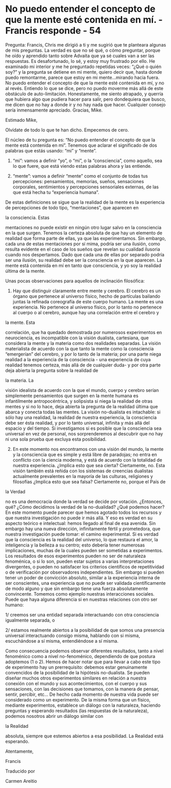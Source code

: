 # No puedo entender el concepto de que la mente esté contenida en mí. - Francis responde - 54

Pregunta: Francis, Chris me dirigió a ti y me sugirió que te planteara algunas de mis preguntas. La verdad es que no sé qué, o cómo preguntar, porque he oído y aprendido tanto sobre Advaita que ya sé cuales van a ser las respuestas. Es desafortunado, lo sé, y estoy muy frustrado por ello. He examinado mi interior y me he preguntado repetidas veces: “¿Qué o quién soy?” y la pregunta se detiene en mi mente, quiero decir que, hasta donde puedo remontarme, parece que estoy en mi mente…mirando hacia fuera. No puedo entender el concepto de que la mente esté contenida en mí, y no al revés. Entiendo lo que se dice, pero no puedo moverme más allá de este obstáculo de auto-limitación. Honestamente, me siento atrapado, y querría que hubiera algo que pudiera hacer para salir, pero dondequiera que busco, me dicen que no hay a donde ir y no hay nada que hacer. Cualquier consejo sería inmensamente apreciado. Gracias, Mike.

Estimado Mike,

Olvídate de todo lo que te han dicho. Empecemos de cero.

El núcleo de tu pregunta es: “No puedo entender el concepto de que la mente está contenida en mi”. Tenemos que aclarar el significado de dos palabras que estás usando: “mi” y “mente”.

1. “mi”: vamos a definir “yo”, o “mi”, o la “consciencia”, como aquello, sea lo que fuere, que está viendo estas palabras ahora y las entiende.

2. “mente”: vamos a definir “mente” como el conjunto de todas tus percepciones: pensamientos, memorias, sueños, sensaciones corporales, sentimientos y percepciones sensoriales externas, de las que está hecha tu “experiencia humana”.

De estas definiciones se sigue que la realidad de la mente es la experiencia de percepciones de todo tipo, “mentaciones”, que aparecen en 

la consciencia. Estas

 mentaciones no puede existir en ningún otro lugar salvo en la consciencia en la que surgen. Tenemos la certeza absoluta de que hay un elemento de realidad que forma parte de ellas, ya que las experimentamos. Sin embargo, cada una de estas mentaciones por sí mima, podría ser una ilusión, como resulta evidente en el caso de los sueños que revelan su cualidad ilusoria cuando nos despertamos. Dado que cada una de ellas por separado podría ser una ilusión, su realidad debe ser la consciencia en la que aparecen. La mente está contenida en mí en tanto que consciencia, y yo soy la realidad última de la mente.

Unas pocas observaciones para aquellos de inclinación filosófica:

1. Hay que distinguir claramente entre mente y cerebro. El cerebro es un órgano que pertenece al universo físico, hecho de partículas bailando juntas la refinada coreografía de este cuerpo humano. La mente es una experiencia. No pertenece al universo físico, por lo tanto no pertenece al cuerpo o al cerebro, aunque hay una correlación entre el cerebro y 

la mente. Esta

 correlación, que ha quedado demostrada por numerosos experimentos en neurociencia, es incompatible con la visión dualista, cartesiana, que considera la mente y la materia como dos realidades separadas. La visión materialista de acuerdo con la que tanto la mente como la consciencia “emergerían” del cerebro, y por lo tanto de la materia; por una parte niega realidad a la experiencia de la consciencia - una experiencia de cuya realidad tenemos certeza, más allá de de cualquier duda- y por otra parte deja abierta la pregunta sobre la realidad de 

la materia. La

 visión idealista de acuerdo con la que el mundo, cuerpo y cerebro serían simplemente pensamientos que surgen en la mente humana es infantilmente antropocéntrica, y solipsista si niega la realidad de otras mentes y si no lo hace, deja abierta la pregunta de la realidad última que abarca y conecta todas las mentes. La visión no-dualista es intachable: si sólo hay una realidad, la realidad de nuestra experiencia, la consciencia debe ser ésta realidad, y por lo tanto universal, infinita y más allá del espacio y del tiempo. Si investigamos si es posible que la consciencia sea universal en vez de personal, nos sorprenderemos al descubrir que no hay ni una sola prueba que excluya esta posibilidad.

2. En este momento nos encontramos con una visión del mundo, la mente y la consciencia que es simple y está libre de paradojas; no entra en conflicto con la ciencia moderna, y está de acuerdo con la totalidad de nuestra experiencia. ¿Implica esto que sea cierta? Ciertamente, no. Esta visión también está reñida con los sistemas de creencias dualistas actualmente prevalentes en la mayoría de las culturas, religiones y filosofías ¿Implica esto que sea falsa? Ciertamente no, porque el País de 

la Verdad

 no es una democracia donde la verdad se decide por votación. ¿Entonces, qué? ¿Cómo decidimos la verdad de la no-dualidad? ¿Qué podemos hacer? En este momento puede parecer que hemos agotado todos los recursos y que nuestra investigación no puede ir más allá. Y eso es verdad en su aspecto teórico e intelectual: hemos llegado al final de esa avenida. Sin embargo hay una nueva dirección, infinitamente fértil y prometedora, que nuestra investigación puede tomar: el camino experimental. Si es verdad que la consciencia es la realidad del universo, lo que restaura el amor, la inteligencia y la belleza a su centro; esto debería tener numerosas implicaciones, muchas de la cuales pueden ser sometidas a experimentos. Los resultados de esos experimentos pueden no ser de naturaleza fenoménica, o si lo son, pueden estar sujetos a varias interpretaciones divergentes, o pueden no satisfacer los criterios científicos de repetitividad o de verificación por observadores independientes. Sin embargo si pueden tener un poder de convicción absoluto, similar a la experiencia interna de ser conscientes, una experiencia que no puede ser validada científicamente de modo alguno y que sin embargo tiene una fuerza absolutamente convincente. Tomemos como ejemplo nuestras interacciones sociales. Puede que haya alguna diferencia si en nuestras relaciones con otro ser humano:

1/ creemos ser una entidad separada interactuando con otra consciencia igualmente separada, o

2/ estamos realmente abiertos a la posibilidad de que somos una presencia universal interactuando consigo misma, hablando con si misma, escuchándose a sí misma, entendiéndose a sí misma.

Como consecuencia podemos observar diferentes resultados, tanto a nivel fenoménico como a nivel no-fenoménico, dependiendo de que postura adoptemos (1 o 2). Hemos de hacer notar que para llevar a cabo este tipo de experimento hay un prerrequisito: debemos estar genuinamente convencidos de la posibilidad de la hipótesis no-dualista. Se pueden diseñar muchos otros experimentos similares en relación a nuestra conexión con el mundo y sus acontecimientos, con el cuerpo y sus sensaciones, con las decisiones que tomamos, con la manera de pensar, sentir, percibir, etc… De hecho cada momento de nuestra vida puede ser considerado como un experimento. De la misma forma que un físico, mediante experimentos, establece un diálogo con la naturaleza, haciendo preguntas y esperando resultados (las respuestas de la naturaleza), podemos nosotros abrir un diálogo similar con 

la Realidad

 absoluta, siempre que estemos abiertos a esa posibilidad. La Realidad está esperando.

Atentamente,

Francis

Traducido por 

Carmen Areitio

